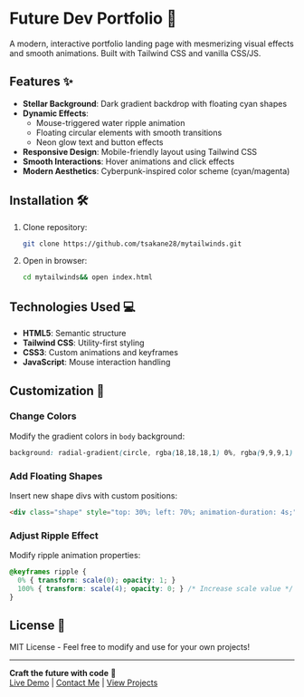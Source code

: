 # Future Dev Portfolio 🌌

A modern, interactive portfolio landing page with mesmerizing visual effects and smooth animations. Built with Tailwind CSS and vanilla CSS/JS.


## Features ✨

- **Stellar Background**: Dark gradient backdrop with floating cyan shapes
- **Dynamic Effects**:
  - Mouse-triggered water ripple animation
  - Floating circular elements with smooth transitions
  - Neon glow text and button effects
- **Responsive Design**: Mobile-friendly layout using Tailwind CSS
- **Smooth Interactions**: Hover animations and click effects
- **Modern Aesthetics**: Cyberpunk-inspired color scheme (cyan/magenta)

## Installation 🛠️

1. Clone repository:
   ```bash
   git clone https://github.com/tsakane28/mytailwinds.git
   ```
2. Open in browser:
   ```bash
   cd mytailwinds&& open index.html
   ```

## Technologies Used 💻

- **HTML5**: Semantic structure
- **Tailwind CSS**: Utility-first styling
- **CSS3**: Custom animations and keyframes
- **JavaScript**: Mouse interaction handling

## Customization 🎨

### Change Colors
Modify the gradient colors in `body` background:
```css
background: radial-gradient(circle, rgba(18,18,18,1) 0%, rgba(9,9,9,1) 100%);
```

### Add Floating Shapes
Insert new shape divs with custom positions:
```html
<div class="shape" style="top: 30%; left: 70%; animation-duration: 4s;"></div>
```

### Adjust Ripple Effect
Modify ripple animation properties:
```css
@keyframes ripple {
  0% { transform: scale(0); opacity: 1; }
  100% { transform: scale(4); opacity: 0; } /* Increase scale value */
}
```

## License 📄
MIT License - Feel free to modify and use for your own projects!

---

**Craft the future with code** 🚀  
[Live Demo]( https://tsakane28.github.io/mytailwinds/) | [Contact Me](+263776555485) | [View Projects]( https://tsakane28.github.io/mytailwinds/)
